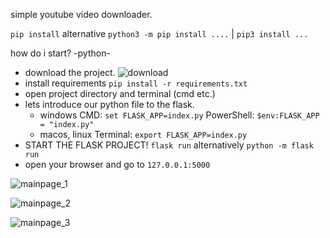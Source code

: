 simple youtube video downloader.

`pip install` alternative `python3 -m pip install ....` | `pip3 install ...`

how do i start? -python-
  - download the project.
    ![download](https://i.imgur.com/MS2AbSn.png "download the project")
  - install requirements `pip install -r requirements.txt`
  - open project directory and terminal (cmd etc.)
  - lets introduce our python file to the flask.
    - windows
             CMD:  `set FLASK_APP=index.py`
      PowerShell:  `$env:FLASK_APP = "index.py"`
    - macos, linux
      Terminal: `export FLASK_APP=index.py`
  - START THE FLASK PROJECT!
    `flask run`
    alternatively `python -m flask run`
  - open your browser and go to
    `127.0.0.1:5000`
    
![mainpage_1](https://i.imgur.com/N84zfkW.png)

![mainpage_2](https://i.imgur.com/ZT3vWn2.png)

![mainpage_3](https://i.imgur.com/yUlHLMq.png)
